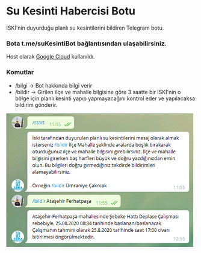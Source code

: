 # Su Kesinti Habercisi Botu

İSKİ'nin duyurduğu planlı su kesintilerini bildiren Telegram botu.

### Bota t.me/suKesintiBot bağlantısından ulaşabilirsiniz.


Host olarak [Google Cloud](https://cloud.google.com/) kullanıldı.


### Komutlar
* /bilgi -> Bot hakkında bilgi verir
* /bildir -> Girilen ilçe ve mahalle bilgisine göre 3 saatte bir İSKİ'nin o bölge için planlı kesinti yapıp yapmayacağını kontrol eder ve yapılacaksa bildirim gönderir.

![Screenshot of the bot](/SS.PNG)
